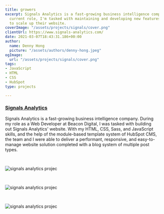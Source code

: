 ```yaml
---
title: growers
excerpt: Signals Analytics is a fast-growing business intelligence company. In my
  current role, I'm tasked with maintaining and developing new features / UI experiences
  to scale up their website.
coverImage: "/assets/projects/signals/cover.png"
clientUrl: https://www.signals-analytics.com/
date: 2021-03-07T18:43:31.186+00:00
author:
  name: Denny Hong
  picture: "/assets/authors/denny-hong.jpeg"
ogImage:
  url: "/assets/projects/signals/cover.png"
tags:
- JavaScript
- HTML
- CSS
- HubSpot
type: projects

---
```

### [Signals Analytics](https://www.signals-analytics.com/)

Signals Analytics is a fast-growing business intelligence company. During my role as a Web Developer at Beacon Digital, I was tasked with building out Signals Analytics' website. With my HTML, CSS, Sass, and JavaScript skills, and the help of the module-based template system of HubSpot CMS, the team and I were able to deliver a performant, responsive, and easy-to-manage website solution completed with a blog system of multiple post types.

<br>

![signals analytics projec](/signals1.png)

<br>

![signals analytics projec](/signals3.png)

<br>

![signals analytics projec](/signals2.png)